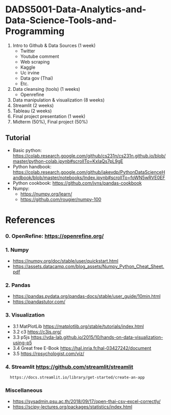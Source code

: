 # DADS5001-Data-Analytics-and-Data-Science-Tools-and-Programming

1. Intro to Github & Data Sources (1 week)
   - Twitter
   - Youtube comment
   - Web scraping
   - Kaggle
   - Uc irvine
   - Data gov (Thai)
   - Etc.
2. Data cleansing (tools) (1 weeks)
   - Openrefine
3. Data manipulation & visualization (8 weeks)
4. Streamlit (2 weeks)
5. Tableau (2 weeks)
6. Final project presentation (1 week)
7. Midterm (50%), Final project (50%)

## Tutorial
- Basic python: https://colab.research.google.com/github/cs231n/cs231n.github.io/blob/master/python-colab.ipynb#scrollTo=KxIaQs7pL9gE
- Python handbook: https://colab.research.google.com/github/jakevdp/PythonDataScienceHandbook/blob/master/notebooks/Index.ipynb#scrollTo=foWN5wRVE0EF
- Python cookbook: https://github.com/jvns/pandas-cookbook
- Numpy: 
  - https://numpy.org/learn/
  - https://github.com/rougier/numpy-100

# References
### 0. OpenRefine: https://openrefine.org/
### 1. Numpy 
- https://numpy.org/doc/stable/user/quickstart.html
- https://assets.datacamp.com/blog_assets/Numpy_Python_Cheat_Sheet.pdf
### 2. Pandas 
- https://pandas.pydata.org/pandas-docs/stable/user_guide/10min.html
- https://pandastutor.com/
### 3. Visualization
- 3.1 MatPlotLib https://matplotlib.org/stable/tutorials/index.html
- 3.2 c3 https://c3js.org/
- 3.3 p5js https://vda-lab.github.io/2015/10/hands-on-data-visualization-using-p5
- 3.4 Great free E-Book https://hal.inria.fr/hal-03427242/document
- 3.5 https://rpsychologist.com/viz/
### 4. Streamlit https://github.com/streamlit/streamlit
      https://docs.streamlit.io/library/get-started/create-an-app

### Miscellaneous
- https://sysadmin.psu.ac.th/2018/09/17/open-thai-csv-excel-correctly/
- https://scipy-lectures.org/packages/statistics/index.html
